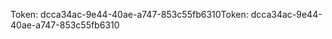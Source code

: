 <span data-ttu-id="687b2-101">Token: dcca34ac-9e44-40ae-a747-853c55fb6310</span><span class="sxs-lookup"><span data-stu-id="687b2-101">Token: dcca34ac-9e44-40ae-a747-853c55fb6310</span></span>